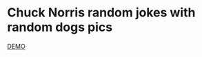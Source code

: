 # Chuck Norris random jokes with random dogs pics

[DEMO](https://zealous-knuth-9a8cb4.netlify.app/)

